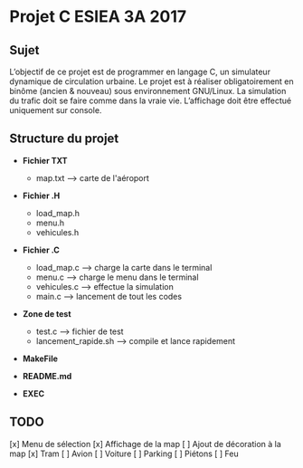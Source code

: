 # Projet C ESIEA 3A 2017

Sujet
-----
L’objectif de ce projet est de programmer en langage C, un simulateur dynamique de circulation
urbaine. Le projet est à réaliser obligatoirement en binôme (ancien & nouveau) sous environnement
GNU/Linux. La simulation du trafic doit se faire comme dans la vraie vie. L’affichage doit
être effectué uniquement sur console.

Structure du projet
-------------------

* **Fichier TXT**
  * map.txt --> carte de l'aéroport

* **Fichier .H**
  * load_map.h
  * menu.h
  * vehicules.h

* **Fichier .C**
  * load_map.c --> charge la carte dans le terminal
  * menu.c --> charge le menu dans le terminal
  * vehicules.c --> effectue la simulation
  * main.c --> lancement de tout les codes

* **Zone de test**
  * test.c --> fichier de test
  * lancement_rapide.sh --> compile et lance rapidement

* **MakeFile**
* **README.md**
* **EXEC**

TODO
----
[x] Menu de sélection
[x] Affichage de la map
[ ] Ajout de décoration à la map
[x] Tram
[ ] Avion
[ ] Voiture
[ ] Parking
[ ] Piétons
[ ] Feu

